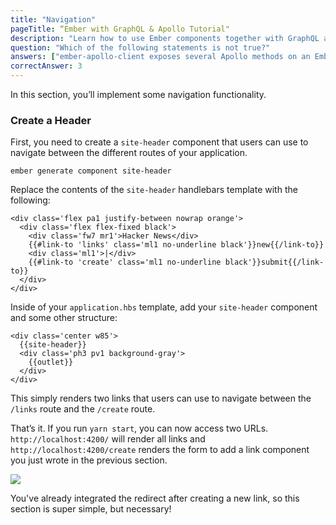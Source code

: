 ```yaml
---
title: "Navigation"
pageTitle: “Ember with GraphQL & Apollo Tutorial"
description: "Learn how to use Ember components together with GraphQL and Apollo Client to implement navigation in an Ember app."
question: "Which of the following statements is not true?"
answers: ["ember-apollo-client exposes several Apollo methods on an Ember service", "ember-apollo-client is an add-on for Apollo Client and GraphQL", "ember-apollo-client returns Promises", "ember-apollo-client only allows mutations"]
correctAnswer: 3
---
```


In this section, you’ll implement some navigation functionality.

### Create a Header

<Instruction>

First, you need to create a `site-header` component that users can use to navigate between the different routes of your application.

```
ember generate component site-header
```

</Instruction>

<Instruction>

Replace the contents of the `site-header` handlebars template with the following:

```html(path=".../hackernews-ember-apollo/app/templates/components/site-header.hbs")
<div class='flex pa1 justify-between nowrap orange'>
  <div class='flex flex-fixed black'>
    <div class='fw7 mr1'>Hacker News</div>
    {{#link-to 'links' class='ml1 no-underline black'}}new{{/link-to}}
    <div class='ml1'>|</div>
    {{#link-to 'create' class='ml1 no-underline black'}}submit{{/link-to}}
  </div>
</div>
```

</Instruction>

<Instruction>

Inside of your `application.hbs` template, add your `site-header` component and some other structure:

```html(path=".../hackernews-ember-apollo/app/templates/application.hbs")
<div class='center w85'>
  {{site-header}}
  <div class='ph3 pv1 background-gray'>
    {{outlet}}
  </div>
</div>
```

</Instruction>

This simply renders two links that users can use to navigate between the `/links` route and the `/create` route.

That’s it. If you run `yarn start`, you can now access two URLs. `http://localhost:4200/` will render all links and `http://localhost:4200/create` renders the form to add a link component you just wrote in the previous section.

![](http://i.imgur.com/zxf1Dfv.png)

You've already integrated the redirect after creating a new link, so this section is super simple, but necessary!
